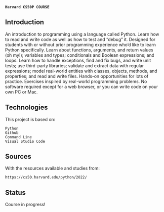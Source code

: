 **`Harvard CS50P COURSE`**

## Introduction

An introduction to programming using a language called Python. Learn how to read and write code as well as how to test and “debug” it. Designed for students with or without prior programming experience who’d like to learn Python specifically. Learn about functions, arguments, and return values (oh my!); variables and types; conditionals and Boolean expressions; and loops. Learn how to handle exceptions, find and fix bugs, and write unit tests; use third-party libraries; validate and extract data with regular expressions; model real-world entities with classes, objects, methods, and properties; and read and write files. Hands-on opportunities for lots of practice. Exercises inspired by real-world programming problems. No software required except for a web browser, or you can write code on your own PC or Mac.

## Technologies

This project is based on:

    Python
    Github
    Command Line
    Visual Studio Code


## Sources

With the resources available and studies from:

    https://cs50.harvard.edu/python/2022/

## Status

Course in progress!
